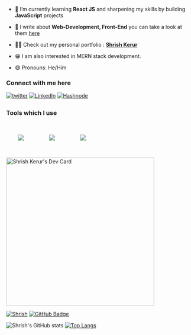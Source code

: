 
- 🌱 I’m currently learning **React JS** and sharpening my skills by building **JavaScript** projects

- 💬 I write about **Web-Development, Front-End** you can take a look at them [here](https://theshrish.hashnode.dev)

- 👨‍💻 Check out my personal portfolio : **<a href="https://shrish-kerur-theshrish46-gmailcom.vercel.app/" target="_blank">Shrish Kerur</a>**

- 😁 I am also interested in MERN stack development.

- 😄 Pronouns: He/Him

### Connect with me here  
  
  <a href="https://twitter.com/Amol_shelke09" target="_blank">
  <img src=https://img.shields.io/badge/twitter-%2300acee.svg?&style=for-the-badge&logo=twitter&logoColor=white alt=twitter style="margin-bottom: 5px;" /></a>
  
  <a href="https://www.linkedin.com/in/shrish-kerur-552584229/">
    <img alt="LinkedIn" src="https://img.shields.io/badge/linkedin-%230077B5.svg?style=for-the-badge&logo=linkedin&logoColor=white"/></a>
    
    
  <a href="https://theshrish.hashnode.dev/">
    <img alt="Hashnode" src="https://img.shields.io/badge/medium-%230077B5.svg?style=for-the-badge&logo=medium&logoColor=white"/></a>
    
<!--     
  <a href="https://medium.com/@theshrish46">
    <img alt="Hashnode" src="https://img.shields.io/badge/medium-%230077B5.svg?style=for-the-badge&logo=medium&logoColor=white"/></a> -->

### Tools which I use
<img style="padding:2rem;" align="center" src="https://skillicons.dev/icons?i=html,css,js,react" />
<img style="padding:2rem;" align="center" src="https://skillicons.dev/icons?i=git,sass,tailwind,nextjs" />
<img style="padding:2rem;" align="center" src="https://skillicons.dev/icons?i=vscode,figma,mui,github" />
  
  
  <a href="https://app.daily.dev/theshrish46"><img src="https://api.daily.dev/devcards/d112100ae43b457a8f59964236603955.png?r=08p" width="400" alt="Shrish Kerur's Dev Card"/></a>
  

<p>
  <a href="#"> <img src="https://komarev.com/ghpvc/?username=theshrish46" alt="Shrish" /></a>
  <a href="https://github.com/theshrish46?tab=followers"><img src="https://img.shields.io/github/followers/theshrish46?label=Followers&style=social" alt="GitHub Badge">    </a>
</p>

<!-- [![Anurag's GitHub stats](https://github-readme-stats.vercel.app/api?username=theshrish46)](https://github.com/theshrish46/github-readme-stats) -->

![Shrish's GitHub stats](https://github-readme-stats.vercel.app/api?username=theshrish46&show_icons=true&theme=onedark&card_width=600px&include_all_commits=true&line_height=40,)           [![Top Langs](https://github-readme-stats.vercel.app/api/top-langs/?username=theshrish46)](https://github.com/theshrish46/github-readme-stats)

<!-- [![Top Langs](https://github-readme-stats.vercel.app/api/top-langs/?username=theshrish46&layout=compact)](https://github.com/theshrish46/github-readme-stats) -->

